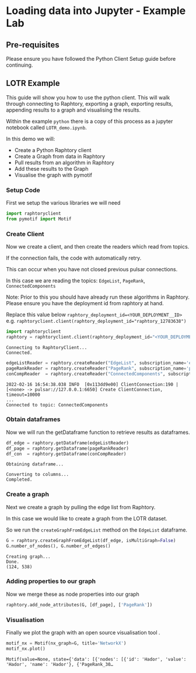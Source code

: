 # Loading data into Jupyter - Example Lab

## Pre-requisites

Please ensure you have followed the Python Client Setup guide before continuing.

## LOTR Example

This guide will show you how to use the python client. 
This will walk through connecting to Raphtory, exporting a graph, exporting results, 
appending results to a graph and visualising the results. 

Within the example `python` there is a copy of this process as a jupyter notebook called `LOTR_demo.ipynb`.

In this demo we will: 

* Create a Python Raphtory client
* Create a Graph from data in Raphtory
* Pull results from an algorithm in Raphtory
* Add these results to the Graph
* Visualise the graph with pymotif

### Setup Code

First we setup the various libraries we will need

```python
import raphtoryclient
from pymotif import Motif
```

### Create Client

Now we create a client, and then create the readers which read from topics.

If the connection fails, the code with automatically retry.

This can occur when you have not closed previous pulsar connections.

In this case we are reading the topics: `EdgeList`, `PageRank`, `ConnectedComponents`

Note: Prior to this you should have already run these algorithms in Raphtory. 
Please ensure you have the deployment id from raphtory at hand. 

Replace this value below `raphtory_deployment_id=<YOUR_DEPLOYMENT__ID>`
e.g. `raphtoryclient.client(raphtory_deployment_id="raphtory_12783638")`

```python
import raphtoryclient
raphtory = raphtoryclient.client(raphtory_deployment_id="<YOUR_DEPLOYMENT__ID>")
```

    Connecting to RaphtoryClient...
    Connected.


```python
edgeListReader = raphtory.createReader("EdgeList", subscription_name='edgelist_reader')
pageRankReader = raphtory.createReader("PageRank", subscription_name='pagerank_reader')
conCompReader  = raphtory.createReader("ConnectedComponents", subscription_name='concomp_reader')
```

    2022-02-16 16:54:38.038 INFO  [0x113dd9e00] ClientConnection:190 | [<none> -> pulsar://127.0.0.1:6650] Create ClientConnection, timeout=10000
    ...    
    Connected to topic: ConnectedComponents

### Obtain dataframes

Now we will run the getDataframe function to retrieve results as dataframes.

```python
df_edge = raphtory.getDataframe(edgeListReader)
df_page = raphtory.getDataframe(pageRankReader)
df_con  = raphtory.getDataframe(conCompReader)
```

    Obtaining dataframe...
    
    Converting to columns...
    Completed.



### Create a graph

Next we create a graph by pulling the edge list from Raphtory.

In this case we would like to create a graph from the LOTR dataset.

So we run the `createGraphFromEdgeList` method on the `EdgeList` dataframe.


```python
G = raphtory.createGraphFromEdgeList(df_edge, isMultiGraph=False)
G.number_of_nodes(), G.number_of_edges()
```

    Creating graph...
    Done.
    (124, 538)



### Adding properties to our graph

Now we merge these as node properties into our graph


```python
raphtory.add_node_attributes(G, [df_page], ['PageRank'])
```

### Visualisation

Finally we plot the graph with an open source visualisation tool .


```python
motif_nx = Motif(nx_graph=G, title='NetworkX')
motif_nx.plot()
```


    Motif(value=None, state={'data': [{'nodes': [{'id': 'Hador', 'value': 'Hador', 'name': 'Hador'}, {'PageRank_30…

